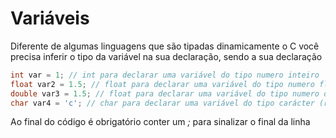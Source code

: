 # Variáveis

Diferente de algumas linguagens que são tipadas dinamicamente o C você precisa inferir o tipo da variável na sua declaração, sendo a sua declaração

```c
int var = 1; // int para declarar uma variável do tipo numero inteiro
float var2 = 1.5; // float para declarar uma variável do tipo numero float(quebrado)
double var3 = 1.5; // float para declarar uma variável do tipo numero double(tem mais precisão no seu valor quebrado)
char var4 = 'c'; // char para declarar uma variável do tipo carácter (recebe um carácter)

```

Ao final do código é obrigatório conter um *;* para sinalizar o final da linha
